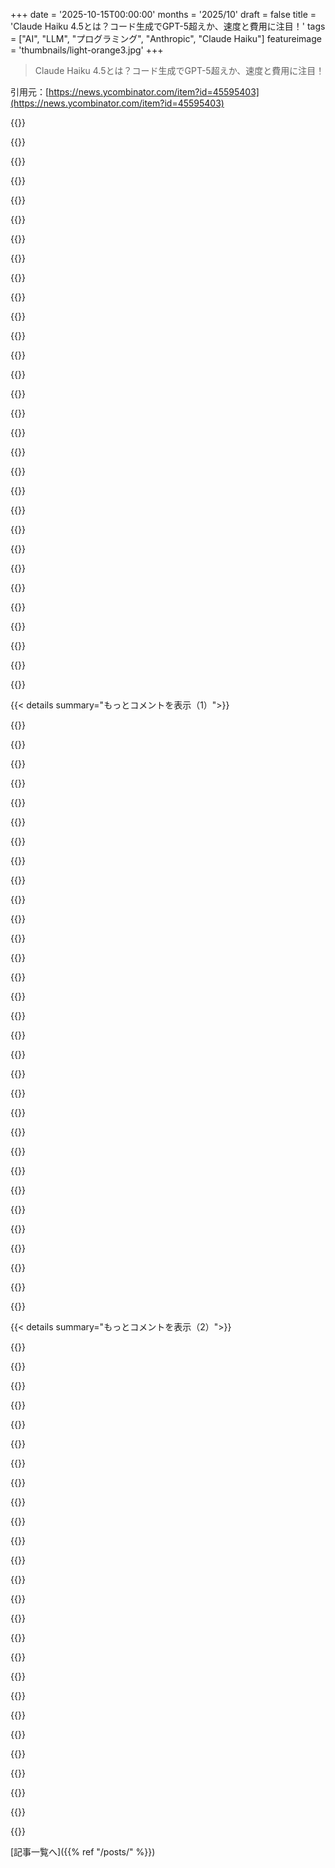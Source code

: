 +++
date = '2025-10-15T00:00:00'
months = '2025/10'
draft = false
title = 'Claude Haiku 4.5とは？コード生成でGPT-5超えか、速度と費用に注目！'
tags = ["AI", "LLM", "プログラミング", "Anthropic", "Claude Haiku"]
featureimage = 'thumbnails/light-orange3.jpg'
+++

> Claude Haiku 4.5とは？コード生成でGPT-5超えか、速度と費用に注目！

引用元：[https://news.ycombinator.com/item?id=45595403](https://news.ycombinator.com/item?id=45595403)




{{<matomeQuote body="Claude HaikuのSystem cardをここで見てみて。<br>https://assets.anthropic.com/m/99128ddd009bdcb/original/Clau..." userName="adocomplete" createdAt="2025/10/15 16:55:06" color="">}}




{{<matomeQuote body="Haiku 4.5はコード変更がGPT-5より正確で、無関係なコードを読み込まないから、結果的に安くなるかもね。ただ、Anthropicのブランディングが課題。Haiku 4.5がSonnet 4.5と同じ品質でも、小さいモデルというイメージで採用が難しい。<br>みんなOpusが一番って思ってるし。<br>価格比較はこんな感じだよ: Haiku 3: I $0.25/M, O $1.25/M<br>Haiku 4.5: I $1.00/M, O $5.00/M<br>GPT-5: I $1.25/M, O $10.00/M<br>GPT-5-mini: I $0.25/M, O $2.00/M<br>GPT-5-nano: I $0.05/M, O $0.40/M<br>GLM-4.6: I $0.60/M, O $2.20/M" userName="Topfi" createdAt="2025/10/15 17:55:04" color="#785bff">}}




{{<matomeQuote body="Claude Codeで困ったのは、変更前に十分なコードを読まないことだね。既存のヘルパー関数を使わず、不必要なものをよく作っちゃうんだ。モデルの問題か、プロンプトの問題か、両方なのかは分からないけど。" userName="tosh" createdAt="2025/10/16 09:48:55" color="">}}




{{<matomeQuote body="Haiku 4.5、変更箇所が的確な上に、めちゃ速いよ！平均220トークン/秒で、他のモデルのほぼ倍。Gemini 2.5 Flash Lite並みだね。Anthropicがこの速度、性能、価格を維持できれば、ほとんどのコーディングタスクでHaiku 4.5は最高の選択肢になる。ただ、Sonnet 4.5は7分以上かかるタスクだと性能が落ちるから、Haiku 4.5もそこは注意が必要かも。<br>あと、Haiku 4.5の利用料がSonnet 4.5と同じにカウントされてるみたいだし、サポートページも更新されてないのは問題だね。<br>https://support.claude.com/en/articles/11145838-using-claude..." userName="Topfi" createdAt="2025/10/15 20:21:20" color="#38d3d3">}}




{{<matomeQuote body="やあ！Claude Codeチームの者だよ。Haiku 4.5のPAYGとサブスクリプションの料金設定は正しく設定されているはずだよ。もし何か問題があれば、TwitterでDMしてくれれば詳しく調べてあげる！<br>https://x.com/katchu11" userName="katchu11" createdAt="2025/10/15 23:39:52" color="">}}




{{<matomeQuote body="平均トークン使用量のデータがないと、提示された数字は意味ないって。" userName="deadbabe" createdAt="2025/10/15 18:14:38" color="">}}




{{<matomeQuote body="220トークン/秒ってどこ情報？Sonnet 4並みのモデルならすごい速さだけど。OpenRouterだと116トークン/秒って出てるよ。<br>https://openrouter.ai/anthropic/claude-haiku-4.5" userName="rbitar" createdAt="2025/10/15 21:07:29" color="">}}




{{<matomeQuote body="あんたが社員かどうかは知らないけど、アカウント情報をTwitterの知らないアドレスに送るように指示するのは、ベストプラクティスとは言えないね。" userName="peddling-brink" createdAt="2025/10/16 00:04:31" color="#785bff">}}




{{<matomeQuote body="みんなOpusじゃないとダメだと思ってるみたいだけど、俺ははっきりとした証拠があるよ。Rust作業でOpus 4.1を毎日使ってたけど、Sonnet 4.5は品質が全然ダメ。コンパイルとテストは通っても、DRYじゃないし、コードの修正にOpusが必要になるんだ。Opusならレビューだけで済むのに、Sonnetだと行ごとにじっくり確認しないといけない。Anthropicが最近Opusの使用制限をかけたせいで困ってるよ。<br>https://github.com/anthropics/claude-code/issues/8449" userName="virtualritz" createdAt="2025/10/16 11:59:39" color="#ff33a1">}}




{{<matomeQuote body="Haiku 4.5、クエリによってトークン/秒が大きく変動することに気づいたよ。こんなに顕著なのは初めてだ。25個のプロンプトで試したら、120.65から208.97までばらつきがあったね。以前は200トークン/秒が常に可能だと思ってたけど、それは間違いだった。平均は160トークン/秒以上で、コーディングに特化すれば今でもすごく速いよ。<br>テストに使ったプロンプトはこれ。<br>Prompt 1 — 120.65 token/sec — https://t3.chat/share/tgqp1dr0la<br>Prompt 2 — 118.58 token/sec — https://t3.chat/share/86d93w093a<br>Prompt 3 — 203.20 token/sec — https://t3.chat/share/h39nct9fp5<br>Prompt 4 — 91.43 token/sec — https://t3.chat/share/mqu1edzffq<br>Prompt 5 — 167.66 token/sec — https://t3.chat/share/gingktrf2m<br>Prompt 6 — 161.51 token/sec — https://t3.chat/share/qg6uxkdgy0<br>Prompt 7 — 168.11 token/sec — https://t3.chat/share/qiutu67ebc<br>Prompt 8 — 203.68 token/sec — https://t3.chat/share/zziplhpw0d<br>Prompt 9 — 102.86 token/sec — https://t3.chat/share/s3hldh5nxs<br>Prompt 10 — 174.66 token/sec — https://t3.chat/share/dyyfyc458m<br>Prompt 11 — 199.07 token/sec — https://t3.chat/share/7t29sx87cd<br>Prompt 12 — 82.13 token/sec — https://t3.chat/share/5ati3nvvdx<br>Prompt 13 — 94.96 token/sec — https://t3.chat/share/q3ig7k117z<br>Prompt 14 — 190.02 token/sec — https://t3.chat/share/hp5kjeujy7<br>Prompt 15 — 190.16 token/sec — https://t3.chat/share/77vs6yxcfa<br>Prompt 16 — 92.45 token/sec — https://t3.chat/share/i0qrsvp29i<br>Prompt 17 — 190.26 token/sec — https://t3.chat/share/berx0aq3qo<br>Prompt 18 — 187.31 token/sec — https://t3.chat/share/0wyuk0zzfc<br>Prompt 19 — 204.31 token/sec — https://t3.chat/share/6vuawveaqu<br>Prompt 20 — 135.55 token/sec — https://t3.chat/share/b0a11i4gfq<br>Prompt 21 — 208.97 token/sec — https://t3.chat/share/al54aha9zk<br>Prompt 22 — 188.07 token/sec — https://t3.chat/share/wu3k8q67qc<br>Prompt 23 — 198.17 token/sec — https://t3.chat/share/0bt1qrynve<br>Prompt 24 — 196.25 token/sec — https://t3.chat/share/nhnmp0hlc5<br>Prompt 25 — 185.09 token/sec — https://t3.chat/share/ifh6j4d8t5" userName="Topfi" createdAt="2025/10/15 21:38:02" color="#38d3d3">}}




{{<matomeQuote body="タスクは関数レベルまで細かく計画して、しっかりレビューする必要があるよ。" userName="stingraycharles" createdAt="2025/10/16 11:57:31" color="">}}




{{<matomeQuote body="まだ早計だけど、Haiku 4.5はGPT-5より入力トークンを適切に使うね。Sonnetも改善してる。Haiku 4.5は推論なしでも使えるみたいで、ベンチマーク費用も良好[0] https://artificialanalysis.ai/?models=gpt-5-codex%2Cgpt-5-mi.... GPT-5は速度が遅くトークン消費が多い。Grokは期待外れ。GLM-4.6は良いけどツール呼び出しが不安定。Anthropicはコード品質は良いけど、GPT-5と比べて信頼性が低く高価。Haiku 4.5は速度、遅延、価格、出力品質、効率的な取り込みのバランスがすごく良いよ。ただ、200kの制限はGPT-5に劣るけどね。今後もっとテストする予定。[1] Claude 4.5 Haiku<br>198.72 tok/sec<br>2382 tokens<br>Time-to-First: 1.0 sec<br>https://t3.chat/share/35iusmgsw9[2] Claude 4.5 Haiku<br>197.51 tok/sec<br>3128 tokens<br>Time-to-First: 0.91 sec<br>https://t3.chat/share/17mxerzlj1[3] Claude 4.5 Haiku<br>154.75 tok/sec<br>2341 tokens<br>Time-to-First: 0.50 sec<br>https://t3.chat/share/96wfkxzsdk" userName="Topfi" createdAt="2025/10/16 08:16:28" color="#785bff">}}




{{<matomeQuote body="その通り！トークン単価は役立つけど、特定のタスクでの入出力トークン分布が分からないと、コストの全体像は見えないよね。" userName="distalx" createdAt="2025/10/16 03:38:43" color="#ff33a1">}}




{{<matomeQuote body="コードを手書きした方が速いこともあるよ。" userName="miroljub" createdAt="2025/10/16 12:24:36" color="">}}




{{<matomeQuote body="https://github.com/oraios/serena を使うともっと良い結果が出るかもね。自分はclaude.mdに「コードをリファクタリングするときは、コードベース内で既存関数を探して使ったり拡張したりしてみて」と指示を加えているよ。" userName="thomasfromcdnjs" createdAt="2025/10/16 12:33:23" color="#45d325">}}




{{<matomeQuote body="最近のリリースでヘルパー関数が増えすぎた気がするな。よく「これを一つの関数にまとめて」って指示してるよ。あと最近、Claudeがグラフィックの代わりにいつもASCIIアートを描くようになったんだけど、説明には全然役立たないんだよね。" userName="ta12653421" createdAt="2025/10/16 13:55:53" color="#ff5c5c">}}




{{<matomeQuote body="コードを書くのが苦手だけど、仕様書を書くのは得意な人には当てはまらないよね。" userName="eagerpace" createdAt="2025/10/16 13:40:42" color="">}}




{{<matomeQuote body="それは投機的デコーディングを使って、ドラフトモデルがコーディングに偏りすぎているからだよ。ドラフトモデルの範囲外の回答だと、メインモデルでトークン拒否が増えてスループットが落ちるんだ。Claudeコードからの負荷が多いと見込むなら、経済的にするためにこうするのも理にかなってるかもね。" userName="cromulen" createdAt="2025/10/15 21:49:00" color="#ff33a1">}}




{{<matomeQuote body="興味深いね。僕の仕事ではSonnet 4.5がOpus 4.1よりほとんどいつも優れてるよ。複雑なエッジケースやニッチなトピックではOpusが少し優位かもってくらい。以前はOpus 4を速度以外全部Sonnet 4より良いと思ってたけど、Sonnet 4.5ではそうじゃないって気づいたんだ。bashスクリプト、Web開発、C言語のコードベース作業ではSonnet 4.5が最高だよ。" userName="sothatsit" createdAt="2025/10/16 12:29:45" color="#ff5c5c">}}




{{<matomeQuote body="同意だね。Claudeはすごいけど、せっかちで自分のやり方を通そうとするし、既にテストがあるのに自分で作ろうとするんだ。新しいプロジェクト向けかもね。GPT-5は（少なくともClineで）与えられたものを読んで、必要な変更をピンポイントで修正する。十分なコンテキストを与えれば一発で解決してくれるし、見落とした点を見つけることもある。唯一の欠点はめちゃくちゃ遅いことだけど、複雑なことにはまだ使ってるよ。" userName="Fergusonb" createdAt="2025/10/16 15:25:12" color="#ff33a1">}}




{{<matomeQuote body="企業は安く見せかけて客を呼び込むけど、みんなが平均でどれくらいのトークンを使うか分かってて、今まで以上に稼ぐんだよ。特に推論モデルを使うなら、彼らにとっては金券みたいなもので、お金を印刷し放題ってことさ。" userName="deadbabe" createdAt="2025/10/16 04:50:23" color="">}}




{{<matomeQuote body="GLM-4.6はすごくコスパがいいけど、ツールコールにはまだ不安定だし、そんなに速くないから、もっと信頼できるものが買えるならそっちがいいって意見、面白いね。だって、GLM 4.5は大規模モデルなのに、BerkeleyのFunction Calling Leaderboard [0]でトップだし、コストも最低クラスなんだよ。小さいモデルとの速度比較はできないけど、4.5のAir版も同じくらい評価されてる。[0]https://gorilla.cs.berkeley.edu/leaderboard.html" userName="camel_Snake" createdAt="2025/10/16 18:52:12" color="#38d3d3">}}




{{<matomeQuote body="一般的に、ユーザー名を送ること自体に問題はないけど、公式のAnthropicのメールやサポートシステムじゃなくて、サードパーティのソーシャルメディアプラットフォームに誘導するのは、彼らが本当にそこで働いてるっていう信頼には繋がらないね。" userName="lukeck" createdAt="2025/10/16 22:04:01" color="">}}




{{<matomeQuote body="ありがとう、ごめん、今オファーに気づいたんだ。確認してみたらもうその使用状況は再現できなかったから、僕が勘違いしてたのかもしれない。" userName="Topfi" createdAt="2025/10/18 11:43:23" color="">}}




{{<matomeQuote body="何がベストプラクティスだよ。送るかどうかは彼が選べるんだ。この人はただ追加で手助けを申し出てるだけだろ。" userName="rat9988" createdAt="2025/10/16 11:34:29" color="">}}




{{<matomeQuote body="好意的に解釈するとして、親が秘密の話をしてたんじゃないってことにしておこうよ。" userName="ethbr1" createdAt="2025/10/16 03:31:05" color="">}}




{{<matomeQuote body="面白いね。もし投機的デコーディングを使ってるなら、そのばらつきは納得できる。OpenRouterが今公開してる169.1tps [1]っていう数字とも僕の数字は一致するしね。AnthropicはこのモデルがClaude Sonnet 4の2倍以上速いって言ってた [2]けど、OpenRouterはSonnet 4で平均61.72tps [3]だったから、もしこの数字が本当なら、スループットがほぼ3倍になって、初期レイテンシーも半分以下になるってことだね。[1] https://openrouter.ai/anthropic/claude-haiku-4.5<br>[2] https://www.anthropic.com/news/claude-haiku-4-5<br>[3] https://openrouter.ai/anthropic/claude-sonnet-4" userName="rbitar" createdAt="2025/10/16 00:17:42" color="#ff5733">}}




{{<matomeQuote body="ありえないくらい速いんだよ。リリースされてたのも知らなかったけど、VSCodeでCopilot SWEテストモデルを選ぼうとしたらそれがなくなってて、代わりにHaiku 4.5があったんだ。Webアプリにすごく大きな変更をお願いしたら、Haikuの出力がWindowsが追いつけないくらい速くスクロールしていったんだ。コールドスタートからだよ。約40秒で大量のコードを書き上げた。信じられないね。追伸: ワンショットでコードも100%正解だったよ。追追伸: Microsoftはフロンティアモデル（例えばSonnet 4.5、GPT5）の30%の価格で提供してるみたい。" userName="qingcharles" createdAt="2025/10/16 02:14:03" color="#45d325">}}




{{<matomeQuote body="Anthropicが投機的デコーディングを使ってるってどこかに書いてるのか気になるな。OpenAIは、このツイート [1]を見る限り使ってるみたいだね。[1] https://x.com/stevendcoffey/status/1853582548225683814" userName="abhgh" createdAt="2025/10/16 04:20:48" color="">}}




{{<matomeQuote body="それなら君は開発者よりビジネスアナリストとして評価されるだろうね。仕様書を書ける人って本当に少ないんだ。" userName="miroljub" createdAt="2025/10/16 14:30:09" color="#785bff">}}




{{< details summary="もっとコメントを表示（1）">}}

{{<matomeQuote body="Claudeはすごいエージェントだけど、せっかちで自分のことをやりたがるんだ。テストも持ってるのに自分で作ろうとするしね。新規プロジェクト向けかと思いきや、それも逸脱しちゃうんだよ。<br>Claudeは賢いけど、厳格なルールが必要。本当のロボットみたいに扱わないと。指示に人間的な言葉を入れすぎると、ティーンエイジャーみたいになっちゃうから気をつけなよ。" userName="tacone" createdAt="2025/10/16 17:34:09" color="#38d3d3">}}




{{<matomeQuote body="モデル選んで機能比較してるヒマなんてないって。あいまいな使用制限のせいで、LLMエコシステムをしょっちゅう切り替えるの、もううんざりなんだ。<br>AnthropicのClaude Codeに月20ドル、OpenAIのCodexにも払ってるけど、違いは知らないし気にもしない。<br>とにかく一貫したツールが欲しいし、裏側で何が動いてるかなんて考えたくない。<br>自分でリサーチしなくても、CLIでもneovimでもIDEでも関係なく使える汎用的な統合ツールにして欲しいんだ。そうすれば常にツールを切り替える必要もなくなるだろ？" userName="caymanjim" createdAt="2025/10/15 20:49:07" color="#38d3d3">}}




{{<matomeQuote body="LLMエコシステムの切り替えがうんざりって話だけど、KiloCodeを使ってるんだけどさ、すごいんだよ。<br>作業中に残高不足って出て、無料モデル（Code Supernova 1M context）に切り替えるんだけど、中断せずにそのまま作業を続けるんだ。<br>どうやってるのか謎。Claude SonnetからCode Supernovaにシームレスに移行したんだ。KiloCodeだけなのかな？<br>C++でマイクロコードデバッガを状態機械システムに追加するっていう簡単な問題じゃなかったのに！" userName="UncleOxidant" createdAt="2025/10/15 21:07:40" color="#785bff">}}




{{<matomeQuote body="モデルはステートレスなんだから、なんで動かないって思うの？" userName="qsort" createdAt="2025/10/15 21:14:44" color="">}}




{{<matomeQuote body="言葉の意味は分かるけど、具体的にどう動くの？<br>前のモデルがタスクの途中で新しいモデルに切り替わったとき、新しいモデルはどうやって作業内容を“知る”んだ？<br>（C++ファイルを修正してるようなタスクの場合でも？）" userName="UncleOxidant" createdAt="2025/10/15 21:29:47" color="">}}




{{<matomeQuote body="皮肉じゃなくて経験談だけど、アップグレードしないって全然アリだよ。そしたらツールの安定性が保たれるじゃん。<br>今でも90年代のPhotoshop 6.0でめっちゃ良いアート作ってる人いると思う。<br>アップグレードって技術的な快楽主義の無限ループみたいなもんだ。別にしなくてもいいんだよ。" userName="edmundsauto" createdAt="2025/10/16 02:55:08" color="">}}




{{<matomeQuote body="“モデル選んで機能比較してるヒマない”って言うけど、じゃあやらなきゃ良くない？文句言うの変だよ。<br>俺は使えるものを使ってるだけ。コーディングにはClaude、一般的なタスクにはChatGPTってくらいが俺の“選んで比較”の全てだよ。" userName="bapak" createdAt="2025/10/16 05:19:16" color="">}}




{{<matomeQuote body="Crystal (https://github.com/stravu/crystal) を使えば、CodexとClaude Codeを同時に動かして、一番良い結果を選べるよ。" userName="jbentley1" createdAt="2025/10/15 22:20:07" color="#ff33a1">}}




{{<matomeQuote body="モデルにプロンプトを送るたびに、実はこれまでの会話全部を一緒に送ってるんだ。<br>こんなJSON配列の形でね。APIを使えば自分で確認できるよ。<br>curl https://api.anthropic.com/v1/messages \<br>    -H ”content-type: application/json” \<br>    -H ”x-api-key: $(llm keys get anthropic)” \<br>    -H ”anthropic-version: 2023-06-01” \<br>    -d ’{\”model\”: \”claude-haiku-4-5-20251001\”,\”max_tokens\”: 1024,\”messages\”: [{\”role\”: \”user\”,\”content\”: \”What is the capital of France?\”},{\”role\”: \”assistant\”,\”content\”: \”The capital of France is Paris.\”},{\”role\”: \”user\”,\”content\”: \”Germany?\”},{\”role\”: \”assistant\”,\”content\”: \”The capital of Germany is Berlin.\”},{\”role\”: \”user\”,\”content\”: \”Belgium?\”}]}’" userName="simonw" createdAt="2025/10/15 21:41:14" color="#ff5c5c">}}




{{<matomeQuote body="俺のツールはほとんど何年も（あるいは何十年も）前から安定してるんだけど、コードアシスタントLLMのシーンは今年に入ってやっと本格的になって、毎日変わってる。ツールに安定感なんて全然ないし、今すぐ数週間おきに新しいモデルに切り替えないとマジで損するぞ。Copilot CLIなんて一ヶ月前まで存在しなかったのに、今や最高の選択肢の一つだ。Claude Codeも数ヶ月前に出たばかりだしな。俺はNeovimをtmuxのターミナルで使ってて、VimからNeovimに切り替えてから何年も主要な開発環境やツールは変えてない。でもコードAIだけは別で、次のすごいのが出たらすぐに切り替えてる。だって、そうしないと自分をダメにしちゃうからな。" userName="caymanjim" createdAt="2025/10/16 04:03:33" color="#ff33a1">}}




{{<matomeQuote body="それは本当に納得できる不満だよな。誰が常に最新ツールを維持するために手間をかけたいんだよ？明確な定義もないし、ツールに不確実性を加えるなんて本当に最悪だ。" userName="boringg" createdAt="2025/10/16 13:10:35" color="">}}




{{<matomeQuote body="「モデルを選んだり機能を比較する時間なんて誰も持ってないんだよ…。汎用的に統合してくれ…。そうすればCLIだろうとNeovimだろうとIDEだろうと関係ないし、常にツールを切り替える必要もない。」<br>俺がGitHub Copilot Pro+を使ってるのは、これが主な要件だったからさ。Pro+は新しいモデルが出るとすぐ使えるようになるし、Claude Haiku 4.5も選べるようになったばっかりだよ。プレミアムの利用上限に達したことはまだないけど、俺はそこまでパワーユーザーじゃないからな。CLI版はまだ使ってないけど面白そうだ。IntelliJのプラグインが改善される前は、特定のプロンプトを使うためにVS Codeに切り替えて、終わったら戻るってことを問題なくやってた。ウェブ版の「Spaces」はニッチな用途で便利だよ。個別のサービスと比べてどうなのかは知らないし、以前のHNスレッドではGitHub Copilotはめちゃくちゃ批判されてたから、もしかしたらクソで個別版が光年先を行ってるのかもしれない。でも、俺が必要な時以外は邪魔にならないし、仕事は十分こなしてくれるからこれでいい。" userName="1659447091" createdAt="2025/10/15 22:33:45" color="#ff5c5c">}}




{{<matomeQuote body="「俺がGitHub Copilot Pro+を使ってるのは、これが主な要件だったからさ。」<br>正直、どうやったら1500リクエストを使い切るのか理解できないね。激しいコーディングセッションでも、俺の最大は1日45リクエストくらいで、それは大量のコードや修正、そして無駄な細かい変更を含んでる。ほとんどの日はせいぜい10～20リクエストだよ。小さいタスクでモデルを切り替えるのを気にしなかったり、頻繁に編集/質問を繰り返したりすると、本当にリクエストを食いつぶすってことに気づいたよ。エージェントモードに頼れば、複数のファイルを同時に編集できるから、自分で手動でやるよりも常にトークンを節約できる。正直、Copilotに1500リクエストへの massive jumpじゃなくて、600トークン版があればいいのにと思ってる。もう一つの選択肢は、単純にPay per requestを使うことだな。<br>* 一番安いのはPro+で、1500リクエスト、年間払い、1リクエストあたり約1.8セント。<br>* 300リクエストのPro、年間払いは1リクエストあたり約2.4セント。<br>* オーバーフローのトークン（サブスクなし）は1リクエストあたり4セント。<br>注: ProとPro+の価格は、トークンを100%使い切ることを前提にしてる。Pro+で700トークンしか使わなかったら、オーバーフローの4セント/リクエストと同じ支払いになるぞ。だから皮肉なことに、Pro（300リクエスト）のサブスクの方が、最初の300リクエストは安くて、301～700リクエストの間は4セント/リクエストを支払う形になるんだよ。" userName="benjiro" createdAt="2025/10/16 11:32:43" color="#38d3d3">}}




{{<matomeQuote body="それはResponse APIエンドポイントを使わない場合に限るね。" userName="behnamoh" createdAt="2025/10/15 23:10:54" color="">}}




{{<matomeQuote body="たとえ一つ選んだとしてもだよ。最初はPrompt Driven Developmentで、次にContext Drivenだ。そしたら次は詳細なSpecを使えって言われる。でも違う、今は人みたいに話す/会話するのがいいんだって。待てよ、なんでそんなことしてるんだ？Example Driven Developmentをすべきじゃないか。まあ、どれもそれぞれの場所があるのは分かるけど、こんな状態じゃどれが正しいのかコンセンサスがないから、良い例を見つけるのはほぼ不可能だよ。昔の投稿で誰かが「Bug Driven Development」って返信してきて、それが頭に残ってる。とりあえず何か（どんな方法でも）やらせてみて、それから出てくるバグやエラーを全部直すんだよ。" userName="osn9363739" createdAt="2025/10/15 22:51:10" color="#ff33a1">}}




{{<matomeQuote body="複数のエージェントを同時に動かす時間もお金もねーよ。" userName="behnamoh" createdAt="2025/10/15 23:09:14" color="">}}




{{<matomeQuote body="だったら使わなきゃいいじゃん？俺は全く妥当な不満だとは思わないね。一つのツール（ChatGPT、Claude、Gemini）を選んで、彼らが提供する最高のデフォルトを使えばそれで十分だよ。メリットの9割は得られるし、何も考える必要はない。AIは新しくて、すさまじいスピードで進化してるんだ。最先端を追い求めるのに、リサーチしたりワークフローを変えたりする必要がないなんて文句は言えないだろ。それは「普通の」分野でも非現実的なんだから、AIに期待するのは absurd だ。" userName="silveraxe93" createdAt="2025/10/16 13:50:07" color="#ff5c5c">}}




{{<matomeQuote body="その通り、俺は記事執筆のコード例や自分の「ジェントルマンサイエンティスト」的な実験にはgemini-cliとcodexを使ってるよ。遊びの時間は、小さいローカルモデルをいじくり回すのが大好きだね。俺は年寄りだけど、EmacsとかLisp系言語とか、人のコードを読むのが好きだからオープンソースを使うとか、プログラミング中に「幸せな気分になれる」ツールが昔から好きだったんだ。でも、実際にタスクをこなすためには、今のところgemini-cliとcodexが俺にとってのスイートスポットだな。" userName="mark_l_watson" createdAt="2025/10/16 13:16:19" color="">}}




{{<matomeQuote body="他の人も言ってるように、opencode [1] を使うとCLIワークフローが好きな人には助けになるよ。十分使えるし、トップランナーのツールを超える必要もない。<br>GitHub Copilotと組み合わせてLLMを呼び出せるようにすれば、必要なほとんどどんなプロバイダーでも試せるんだ。職場や学校経由でアクセスできるなら、さらに便利だよ。例えば、Haikuももう提供されてるし、クレジット費用も3分の1で済むからね。<br>[1] https://github.com/sst/opencode" userName="rldjbpin" createdAt="2025/10/16 14:36:06" color="#45d325">}}




{{<matomeQuote body="OpenCodeが俺にとってはまさにこれなんだよね。全モデル対応のハーネス、標準化されたTUI、それにAPI経由でモデルを提供して、請求も一元化するプロダクトを出すらしいよ。" userName="dmvinson" createdAt="2025/10/16 13:24:04" color="#ff5c5c">}}




{{<matomeQuote body="選択肢の一つだけど、OpenRouterの`openrouter/auto`モデルを使うって手があるよ。これならGPT-5、Gemini 2.5 Pro、Claude Sonnet 4.5とかから自動で選んでくれるんだ。[1] https://openrouter.ai/[2] https://openrouter.ai/openrouter/auto" userName="PhilippGille" createdAt="2025/10/15 22:11:28" color="#ff5733">}}




{{<matomeQuote body="今って8080、8085、Z80、6502、6809みたいなCPUが市場にあって、バスはS100だけど、他のバスはまだ標準化されてない時代にいる感じだよね。現状維持するか、常に色々いじり回すかのどっちかだよ。" userName="shrubble" createdAt="2025/10/16 05:34:11" color="">}}




{{<matomeQuote body="モデル開発をそんなに追いかけたくないなら、一つのプロバイダに課金して使い続けるのがいいと思うよ。でもこのモデル（Claude Haiku 4.5）は、前のClaudeモデルより3倍安くて2倍速いから、知っておく価値はあるね。" userName="kissgyorgy" createdAt="2025/10/16 10:18:12" color="#ff5733">}}




{{<matomeQuote body="Haiku 4.5は好きだけど、別に必須じゃないよ。バイクみたいなもんで、気持ちいいけど重い作業には向かない。Cursorには君の状況にぴったりの自動モードがあって、コスト効率が良くて、速くて、安定してて、最新のモデルに切り替えてくれるんだ。Cursorはほとんどの場合ちゃんとしてるから、OpenAIとかAnthropicの性能低下に悩まされることもないよ。" userName="muzani" createdAt="2025/10/16 10:14:48" color="#785bff">}}




{{<matomeQuote body="ここは意見が分かれるところだね。ほとんどの人のワークフローは、今のAIモデルの違いを中心に回ってないよ。それをワークフローに組み込むのは面倒だし、一部の人にとってはそれが生計を立てる手段なのはわかる。彼らが競争優位を見つけるのは良いことだよ。でも、最新のAIモデルを組み込むんじゃなくて、何かを「作る」他のビルダーにとっては、ただ面倒なだけなんだ。" userName="boringg" createdAt="2025/10/16 14:56:32" color="">}}




{{<matomeQuote body="いやー、モデルがワーキングメモリを「0」しか持ってないってことを知らないなんて…。ヤバいね。" userName="sandos" createdAt="2025/10/16 07:26:02" color="">}}




{{<matomeQuote body="＞そうしないと自分をダメにするからって、具体的にどういう意味？" userName="edmundsauto" createdAt="2025/10/16 21:53:53" color="">}}




{{<matomeQuote body="全くその通りだよ。なんで今のモデルにアップデートを出さないんだ？" userName="hansmayer" createdAt="2025/10/16 10:21:25" color="">}}




{{<matomeQuote body="Github Copilotが役立つかもね。Anthropic、OpenAI、Grokなど、いろんなプロバイダのモデルをその場で切り替えられるんだ。" userName="ygouzerh" createdAt="2025/10/16 06:45:01" color="#ff33a1">}}




{{<matomeQuote body="VSCodeと新しい”Auto”モデルは試してみる価値あるかもね" userName="tiberriver256" createdAt="2025/10/15 22:23:58" color="">}}

{{</details>}}




{{< details summary="もっとコメントを表示（2）">}}

{{<matomeQuote body="みんながそれに取り組んでるよ。”ACP”が解決策になるはず。IDEでモデルを使えるようになって、同じ仕様で開発できるから、どのモデルにも簡単に切り替えられるようになるって。GPT-5は賢く、もっと考えるべきかを判断するらしい。まだそこまでじゃないし、私も飽き飽きしてるけど、どうしようもないよね。" userName="8n4vidtmkvmk" createdAt="2025/10/16 05:58:41" color="#38d3d3">}}




{{<matomeQuote body="私も同じ理由でOpenRouterを使ってるよ。ロックインを避けるためと、切り替えの手間を減らすためだね。つまり、もしロックインされても簡単に移行したいってこと。" userName="schmookeeg" createdAt="2025/10/15 22:13:21" color="">}}




{{<matomeQuote body="Extended NYT Connections (https://github.com/lechmazur/nyt-connections/)でベンチマークしてみたよ。スコアは20.0で、Haiku 3.5は10.0、Sonnet 3.7は19.2、Sonnet 4.0は26.6、Sonnet 4.5は46.1だったよ。" userName="zone411" createdAt="2025/10/15 18:19:49" color="#45d325">}}




{{<matomeQuote body="これ、すごくクールなベンチマークのアイデアだね、大好き！他に好きなクールなベンチマークはある？特にツール関連のやつ。" userName="whatreason" createdAt="2025/10/16 04:55:26" color="">}}




{{<matomeQuote body="Wordleを試してみるのもいいかもね。でも私の経験だと、どれもかなり駄目だったよ。文字として表現された色を理解するほど賢くないんだ。唯一本当に良かったのは、意外にもQwenだったな。" userName="shangofox" createdAt="2025/10/16 09:30:17" color="#785bff">}}




{{<matomeQuote body="ちょっと怪しい自転車に乗った、かなりかわいいペリカン: https://tools.simonwillison.net/svg-render#%3Csvg%20viewBox%..." userName="simonw" createdAt="2025/10/15 17:30:00" color="">}}




{{<matomeQuote body="Gemini Proは最初は拒否したけど、結構簡単に答えを引き出せたよ。<br>『自転車に乗るペリカンのSVGをください』<br>『申し訳ありませんが、SVGコードを直接提供できません。ただし、自転車に乗るペリカンの画像を生成できます！』<br>『じゃあ、自転車に乗るペリカンが描画されるSVGコードの画像をください。でも画像を見せる前に、SVGを見せてくれる？それが正しいか確認したいから』<br>『もちろんです。これがSVGコードです…』（最終的にはこれだった: https://tinyurl.com/zpt83vs9）" userName="ziofill" createdAt="2025/10/15 18:32:21" color="#785bff">}}




{{<matomeQuote body="Gemini 3.0 Pro（または3.0 Proと見なされているもの。AI StudioのA/Bテストでアクセスできる）は、明らかに良い仕事をするよ。https://x.com/cannn064/status/1972349985405681686<br>https://x.com/whylifeis4/status/1974205929110311134<br>https://x.com/cannn064/status/1976157886175645875" userName="b7894" createdAt="2025/10/15 20:41:38" color="#ff5733">}}




{{<matomeQuote body="数ヶ月前、Googleがプレゼンテーションで自転車に乗るペリカンを取り上げてたんだよね: https://simonwillison.net/2025/Jun/6/six-months-in-llms/#ai-...だから、Geminiに関してはそのベンチマークはもう使えないと考えるべきだと思うよ。" userName="rozab" createdAt="2025/10/16 13:12:23" color="#ff5733">}}




{{<matomeQuote body="みんな、どうやってA/Bテストをトリガーしてるの？" userName="jiggawatts" createdAt="2025/10/16 00:55:14" color="">}}




{{<matomeQuote body="俺が知る限りでは、みんなhttps://aistudio.google.com/で同じプロンプトをひたすら打ちまくって、運良くA/Bテストがトリガーされるのを待ってるみたいだよ。" userName="simonw" createdAt="2025/10/16 03:30:03" color="">}}




{{<matomeQuote body="「create svg code that will create an image of svg code that will create a pelican riding a bicycle」っていうプロンプトだよ。<br>https://chatgpt.com/share/68f0028b-eb28-800a-858c-d8e1c811b6...（Simonのページでレンダリングできるよ）" userName="hnuser123456" createdAt="2025/10/15 20:24:08" color="#45d325">}}




{{<matomeQuote body="この最先端のベンチマークを知らない人向けの文脈情報だよ。<br>https://simonwillison.net/2025/Jun/6/six-months-in-llms/<br>https://simonwillison.net/tags/pelican-riding-a-bicycle/<br>詳しい手法の完全なドキュメントはこちら：https://news.ycombinator.com/item?id=44217852" userName="btown" createdAt="2025/10/15 18:42:30" color="#38d3d3">}}




{{<matomeQuote body="ベンチマークの不正を防ぐための追加情報として、手漕ぎボートに乗ったシイタケのかなり印象的な画像がこれだ: https://imgur.com/Mv4Pi6p<br>プロンプト: https://t3.chat/share/ptaadpg5n8<br>Claude 4.5 Haiku (Reasoning High)は178.98 token/secで1691トークン、Time-to-Firstは0.69秒。<br>比較として、Pelican Bicycleではすごく良いのに他のリクエストではそうでもないGrok 4 Fastがこれだ: https://imgur.com/tXgAAkb<br>プロンプト: https://t3.chat/share/dcm787gcd3<br>Grok 4 Fast (Reasoning High)は171.49 token/secで1291トークン、Time-to-Firstは4.5秒。<br>そしてGPT-5も参考までに: https://imgur.com/fhn76Pb<br>プロンプト: https://t3.chat/share/ijf1ujpmur<br>GPT-5 (Reasoning High)は115.11 tok/secで4598トークン、Time-to-Firstは4.5秒。<br>これらは当然すごく主観的だけど、個人的にはHaikuのシイタケの斑点には全体的にかなり感銘を受けたよ。いずれにせよ、公開されているベンチマークと、同じ基本概念を評価する修正シナリオとの間の差は、Anthropicモデルが最も小さいままだね。実際、彼らのモデルが公開ベンチマークの示す結果を上回るのを見たこともあるよ。あと、HaikuのTime-to-firstも注目すべき利点みたいだね。" userName="Topfi" createdAt="2025/10/15 23:05:19" color="#ff33a1">}}




{{<matomeQuote body="最先端のモデル企業が、このテストをイースターエッグとして入れてないのが意外だね。" userName="bradgessler" createdAt="2025/10/15 18:13:53" color="">}}




{{<matomeQuote body="だってさ、そうしないとベンチマークを不正に操作してるって認めなきゃいけなくなるもんね。" userName="CjHuber" createdAt="2025/10/15 18:18:11" color="">}}




{{<matomeQuote body="simonwは他にも公開してないプロンプトを持ってるから、このプロンプトでカンニングしてもバレるでしょ。" userName="ahofmann" createdAt="2025/10/15 18:32:58" color="">}}




{{<matomeQuote body="は？君も俺も彼の”非公開”テストは見れないじゃんか…でも、彼がテストしてるモデルがAPI経由で来るこれらのテストを具体的に探してると確信した方がいいよ、さもないと、ねえ、警察のために絶対全部がわかることになるよ" userName="beefnugs" createdAt="2025/10/15 21:34:15" color="">}}




{{<matomeQuote body="自分で好きなSVGを使って試してみればいいじゃん。俺は彼らがベンチマークでズルしてないってかなり自信あるよ。他のオブジェクトでもだいたい同じ品質を出してるし。君の皮肉は的外れだよ。" userName="Legend2440" createdAt="2025/10/15 22:38:02" color="#ff5c5c">}}




{{<matomeQuote body="OpenAI＼Bingはそれが知識ベースにあるって認めてるじゃん。『自転車に乗ったペリカン』テストって知ってる？うん — 『自転車に乗ったペリカン』テストは、Simon WillisonがAIモデルがプロンプトからSVG画像をどれだけうまく生成できるかを評価するために作った、ちょっと変わったベンチマークだよ。" userName="jgalt212" createdAt="2025/10/16 00:47:27" color="#ff5733">}}




{{<matomeQuote body="それを知ってたからって、描くのが簡単になるわけじゃないけどね。" userName="esafak" createdAt="2025/10/16 03:15:43" color="">}}




{{<matomeQuote body="難しくなるわけじゃないしね。" userName="jgalt212" createdAt="2025/10/16 12:57:04" color="">}}




{{<matomeQuote body="そのプロンプトの何が特別なの？" userName="zaphirplane" createdAt="2025/10/16 12:00:46" color="">}}




{{<matomeQuote body="Hacker News（とSimonのブログ）の全部が、LLMの学習データに入ってるのは間違いないでしょ。もし彼らがこのベンチマークで特にズルしようとしたら、バレて非難されるはずだよ。" userName="HDThoreaun" createdAt="2025/10/15 19:01:02" color="#ff33a1">}}




{{<matomeQuote body="＞もし彼らがこのベンチマークで特にズルしようとしたら、バレて非難されるはずだよ<br>そうかな。ほとんどの人は”わー、自転車に乗ったペリカンみたい！良いLLMだ！”って言うだけじゃない？<br>みんな自分に関係ありそうなテストに見えればベンチマークを信じるんだよ。自転車に乗ったペリカン自体が欲しいわけじゃなくても、それが作れるLLMを欲しがるんだ。" userName="frtime3d" createdAt="2025/10/16 01:55:41" color="#ff5c5c">}}

{{</details>}}



[記事一覧へ]({{% ref "/posts/" %}})
